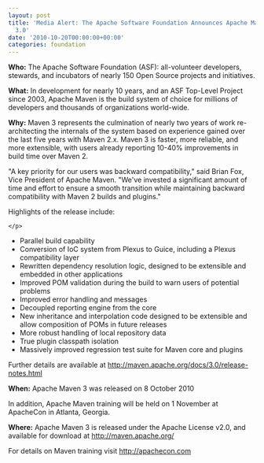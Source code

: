 ```yaml
---
layout: post
title: 'Media Alert: The Apache Software Foundation Announces Apache Maven Version
  3.0'
date: '2010-10-20T00:00:00+00:00'
categories: foundation
---
```

<p><b>Who:</b> The Apache Software Foundation (ASF): all-volunteer developers, stewards, and incubators of nearly 150 Open Source projects and initiatives.

</p>
  <p><b>What:</b> In development for nearly 10 years, and an ASF Top-Level Project since 2003, Apache Maven is the build system of choice for millions of developers and thousands of organizations world-wide.

</p>
  <p><b>Why:</b> Maven 3 represents the culmination of nearly two years of work re-architecting the internals of the system based on experience gained over the last five years with Maven 2.x. Maven 3 is faster, more reliable, and more extensible, with users already reporting 10-40% improvements in build time over Maven 2.

</p>
  <p>&quot;A key priority for our users was backward compatibility,&quot; said Brian Fox, Vice President of Apache Maven. &quot;We've invested a significant amount of time and effort to ensure a smooth transition while maintaining backward compatibility with Maven 2 builds and plugins.&quot;

</p>
  <p>Highlights of the release include:

    </p>
  <ul>
    <li>Parallel build capability
    </li>
    <li>Conversion of IoC system from Plexus to Guice, including a Plexus compatibility layer</li>
    <li>Rewritten dependency resolution logic, designed to be extensible and embedded in other applications </li>
    <li>Improved POM validation during the build to warn users of potential problems </li>
    <li>Improved error handling and messages </li>
    <li>Decoupled reporting engine from the core </li>
    <li>New inheritance and interpolation code designed to be extensible and allow composition of POMs in future releases </li>
    <li>More robust handling of local repository data </li>
    <li>True plugin classpath isolation </li>
    <li>Massively improved regression test suite for Maven core and plugins


</li>
  </ul>
  <p> </p>
  <p>Further details are available at <a href="http://maven.apache.org/docs/3.0/release-notes.html%20">http://maven.apache.org/docs/3.0/release-notes.html

</a></p>
  <p><b>When:</b> Apache Maven 3 was released on 8 October 2010

In addition, Apache Maven training will be held on 1 November at ApacheCon in Atlanta, Georgia.

</p>
  <p><b>Where:</b> Apache Maven 3 is released under the Apache License v2.0, and available for download at <a href="http://maven.apache.org/">http://maven.apache.org/</a>  

For details on Maven training visit <a href="http://apachecon.com">http://apachecon.com</a> </p>
